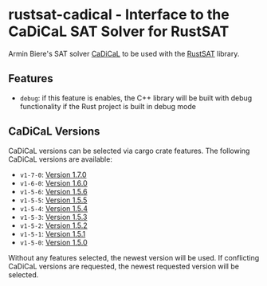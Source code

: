 # rustsat-cadical - Interface to the CaDiCaL SAT Solver for RustSAT

Armin Biere's SAT solver [CaDiCaL](https://github.com/arminbiere/cadical) to be used with the [RustSAT](https://github.com/chrjabs/rustsat) library.

## Features

- `debug`: if this feature is enables, the C++ library will be built with debug functionality if the Rust project is built in debug mode

## CaDiCaL Versions

CaDiCaL versions can be selected via cargo crate features.
The following CaDiCaL versions are available:
- `v1-7-0`: [Version 1.7.0](https://github.com/arminbiere/cadical/releases/tag/rel-1.7.0)
- `v1-6-0`: [Version 1.6.0](https://github.com/arminbiere/cadical/releases/tag/rel-1.6.0)
- `v1-5-6`: [Version 1.5.6](https://github.com/arminbiere/cadical/releases/tag/rel-1.5.6)
- `v1-5-5`: [Version 1.5.5](https://github.com/arminbiere/cadical/releases/tag/rel-1.5.5)
- `v1-5-4`: [Version 1.5.4](https://github.com/arminbiere/cadical/releases/tag/rel-1.5.4)
- `v1-5-3`: [Version 1.5.3](https://github.com/arminbiere/cadical/releases/tag/rel-1.5.3)
- `v1-5-2`: [Version 1.5.2](https://github.com/arminbiere/cadical/releases/tag/rel-1.5.2)
- `v1-5-1`: [Version 1.5.1](https://github.com/arminbiere/cadical/releases/tag/rel-1.5.1)
- `v1-5-0`: [Version 1.5.0](https://github.com/arminbiere/cadical/releases/tag/rel-1.5.0)

Without any features selected, the newest version will be used.
If conflicting CaDiCaL versions are requested, the newest requested version will be selected.